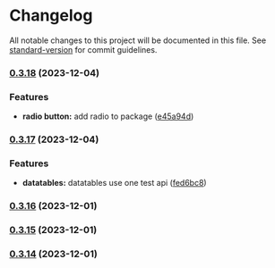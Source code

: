 # Changelog

All notable changes to this project will be documented in this file. See [standard-version](https://github.com/conventional-changelog/standard-version) for commit guidelines.

### [0.3.18](https://github.com/tejas-encora/IO-Component-Library/compare/v0.3.17...v0.3.18) (2023-12-04)


### Features

* **radio button:** add radio to package ([e45a94d](https://github.com/tejas-encora/IO-Component-Library/commit/e45a94d55d0b0d4f74fe6f9a79b108931cdb0419))

### [0.3.17](https://github.com/tejas-encora/IO-Component-Library/compare/v0.3.16...v0.3.17) (2023-12-04)


### Features

* **datatables:** datatables use one test api ([fed6bc8](https://github.com/tejas-encora/IO-Component-Library/commit/fed6bc8127991a4d1baf67c32755a5d8c84a0d30))

### [0.3.16](https://github.com/tejas-encora/IO-Component-Library/compare/v0.3.15...v0.3.16) (2023-12-01)

### [0.3.15](https://github.com/tejas-encora/IO-Component-Library/compare/v0.3.13...v0.3.15) (2023-12-01)

### [0.3.14](https://github.com/tejas-encora/IO-Component-Library/compare/v0.3.13...v0.3.14) (2023-12-01)
